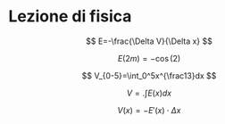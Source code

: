 # Lezione di fisica


$$
E=-\frac{\Delta V}{\Delta x}
$$


$$
E(2m)=-\cos(2)
$$


$$
V_{0-5}=\int_0^5x^{\frac13}dx
$$

$$
V=.\int E(x)dx
$$

$$
V(x)=-E'(x)\cdot \Delta x
$$
<!--stackedit_data:
eyJoaXN0b3J5IjpbMzE0MDg0NDAwLDE2MTg3NjgzMjNdfQ==
-->